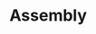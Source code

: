 <!-- Remember to document how to handle different board dimensions w.r.t. the changes that need to be made in the Arduino code -->
# Assembly